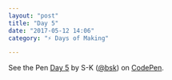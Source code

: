 ```yaml
---
layout: "post"
title: "Day 5"
date: "2017-05-12 14:06"
category: "⚡️ Days of Making"

---
```


<p data-height="426" data-theme-id="2944" data-slug-hash="KmRamQ" data-default-tab="js,result" data-user="bsk" data-embed-version="2" data-pen-title="Day 5" class="codepen">See the Pen <a href="http://codepen.io/bsk/pen/KmRamQ/">Day 5</a> by S-K (<a href="http://codepen.io/bsk">@bsk</a>) on <a href="http://codepen.io">CodePen</a>.</p>
<script async src="https://production-assets.codepen.io/assets/embed/ei.js"></script>
